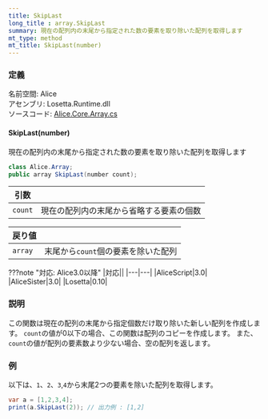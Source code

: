 ```yaml
---
title: SkipLast
long_title : array.SkipLast
summary: 現在の配列内の末尾から指定された数の要素を取り除いた配列を取得します
mt_type: method
mt_title: SkipLast(number)
---
```


### 定義
名前空間: Alice<br/>
アセンブリ: Losetta.Runtime.dll<br/>
ソースコード: [Alice.Core.Array.cs](https://github.com/WSOFT-Project/Losetta/blob/master/Losetta.Runtime/Core/Extension/Alice.Core.Array.cs)

#### SkipLast(number)

現在の配列内の末尾から指定された数の要素を取り除いた配列を取得します

```cs title="AliceScript"
class Alice.Array;
public array SkipLast(number count);
```

|引数| |
|-|-|
|`count`|現在の配列内の末尾から省略する要素の個数|

|戻り値| |
|-|-|
|`array`|末尾から`count`個の要素を除いた配列|

???note "対応: Alice3.0以降"
    |対応||
    |---|---|
    |AliceScript|3.0|
    |AliceSister|3.0|
    |Losetta|0.10|

### 説明
この関数は現在の配列の末尾から指定個数だけ取り除いた新しい配列を作成します。
`count`の値が0以下の場合、この関数は配列のコピーを作成します。
また、`count`の値が配列の要素数より少ない場合、空の配列を返します。

### 例
以下は、`1`、`2`、`3`,`4`から末尾2つの要素を除いた配列を取得します。

```cs title="AliceScript"
var a = [1,2,3,4];
print(a.SkipLast(2)); // 出力例 : [1,2]
```
